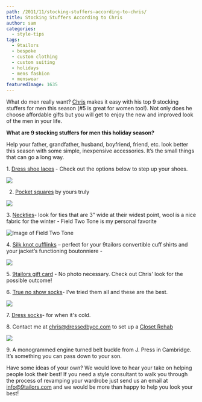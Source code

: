 ```yaml
---
path: /2011/11/stocking-stuffers-according-to-chris/
title: Stocking Stuffers According to Chris
author: sam
categories: 
  - style-tips
tags: 
  - 9tailors
  - bespoke
  - custom clothing
  - custom suiting
  - holidays
  - mens fashion
  - menswear
featuredImage: 1635
---
```

What do men really want? [Chris](http://9tailors.blogspot.com/2011/11/meet-chris-creative-client-and-fashion.html) makes it easy with his top 9 stocking stuffers for men this season (#5 is great for women too!). Not only does he choose affordable gifts but you will get to enjoy the new and improved look of the men in your life.

****What are 9 stocking stuffers for men this holiday season?****

Help your father, grandfather, husband, boyfriend, friend, etc. look better this season with some simple, inexpensive accessories. It’s the small things that can go a long way.

1\. [Dress shoe laces](http://benjos.com/) - Check out the options below to step up your shoes.

![](http://si.wsj.net/public/resources/images/OD-AD676_Colore_G_20110127225414.jpg)

2. [Pocket squares](http://www.dressedbycc.com/mens/pocket-squares-collection.html) by yours truly

[![](http://4.bp.blogspot.com/--zmf4QukAcI/TsvMSlDQZlI/AAAAAAAAA_s/zMWZt4Dkcd4/s400/P1020999.JPG)](http://4.bp.blogspot.com/--zmf4QukAcI/TsvMSlDQZlI/AAAAAAAAA_s/zMWZt4Dkcd4/s1600/P1020999.JPG)

3\. [Neckties](http://www.pierreponthicks-shop.com/category/neckties)\- look for ties that are 3” wide at their widest point, wool is a nice fabric for the winter - Field Two Tone is my personal favorite

![Image of Field Two Tone](http://cache0.bigcartel.com/product_images/43832445/FIELD_WALL.jpg)

4\. [Silk knot cufflinks](http://www.silkknots.com/silk-knots.html) – perfect for your 9tailors convertible cuff shirts and your jacket’s functioning boutonniere -

[![](http://2.bp.blogspot.com/-XfB8FQ217AQ/TsvMw31JMmI/AAAAAAAAA_4/H-gh7nDlUzk/s400/P1030012.JPG)](http://2.bp.blogspot.com/-XfB8FQ217AQ/TsvMw31JMmI/AAAAAAAAA_4/H-gh7nDlUzk/s1600/P1030012.JPG)

5\. [9tailors gift card](http://9tailors.com/gifts) - No photo necessary. Check out Chris' look for the possible outcome!

6\. [True no show socks](http://moccsocks.myshopify.com/)\- I’ve tried them all and these are the best.

[![](http://2.bp.blogspot.com/-MaZ4r5HuhJA/TsvMCw9NCdI/AAAAAAAAA_g/xRYLRr3fUWY/s400/P1020997.JPG)](http://2.bp.blogspot.com/-MaZ4r5HuhJA/TsvMCw9NCdI/AAAAAAAAA_g/xRYLRr3fUWY/s1600/P1020997.JPG)

7\. [Dress socks](http://www.ozonesocks.com/high-zone.html)\- for when it's cold.

8\. Contact me at [chris@dressedbycc.com](mailto:chris@dressedbycc.com) to set up a [Closet Rehab](http://www.dressedbycc.com/closet-rehab)

![](http://1.bp.blogspot.com/-zedJKnJEavo/TswwMo6ErWI/AAAAAAAABAE/WwqEhM_1O2w/s320/IMG_7126_final.jpg)

9\. A monogrammed engine turned belt buckle from J. Press in Cambridge. It’s something you can pass down to your son.

Have some ideas of your own? We would love to hear your take on helping people look their best! If you need a style consultant to walk you through the process of revamping your wardrobe just send us an email at [info@9tailors.com](http://www.blogger.com/info@9tailors.com) and we would be more than happy to help you look your best!